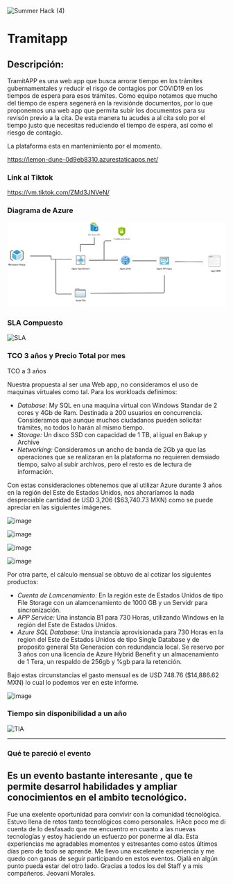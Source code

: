 ![Summer Hack (4)](https://user-images.githubusercontent.com/9124597/127756851-c8627116-f177-4198-966d-9003016d2060.png)

# Tramitapp

## Descripción:

TramitAPP es una web app que busca arrorar tiempo en los trámites gubernamentales y reducir el risgo de contagios por COVID19 en los tiempos de espera para esos trámites. Como equipo notamos que mucho del tiempo de espera segenerá en la revisiónde documentos, por lo que proponemos una web app que permita subir los documentos para su revisón previo a la cita. De esta manera tu acudes a al cita solo por el tiempo justo que necesitas reduciendo el tiempo de espera, así como el riesgo de contagio.

La plataforma esta en mantenimiento por el momento.

https://lemon-dune-0d9eb8310.azurestaticapps.net/

### Link al Tiktok
https://vm.tiktok.com/ZMd3JNVeN/

### Diagrama de Azure
![alt text](https://github.com/jeovani-microsoft/Tramitapp/blob/main/diagrama.png)



### SLA Compuesto
![SLA](https://user-images.githubusercontent.com/86895225/127779895-56f78167-c2bf-4311-aee1-3e978c6cf11b.png)

### TCO 3 años y Precio Total por mes

TCO a 3 años

Nuestra propuesta al ser una Web app, no consideramos el uso de maquinas virtuales como tal. Para los workloads definimos:
* *Database:* My SQL en una maquina virtual con Windows Standar de 2 cores y 4Gb de Ram. Destinada a 200 usuarios en concurrencia. Consideramos que aunque muchos ciudadanos pueden solicitar trámites, no todos lo harán al mismo tiempo.
* *Storage:* Un disco SSD con capacidad de 1 TB, al igual en Bakup y Archive 
* *Networking:* Consideramos un ancho de banda de 2Gb ya que las operaciones que se realizaran en la plataforma no requieren demsiado tiempo, salvo al subir archivos, pero el resto es de lectura de información.

Con estas consideraciones obtenemos que al utilizar Azure durante 3 años en la región del Este de Estados Unidos, nos ahoraríamos la nada despreciable cantidad de USD 3,206 ($63,740.73 MXN) como se puede apreciar en las siguientes imágenes.



![image](https://user-images.githubusercontent.com/86895225/127781106-a4228145-933b-4119-b77a-51ada42dc4be.png)

![image](https://user-images.githubusercontent.com/86895225/127781113-3af0dfa5-fa7a-4e11-b3f0-c764a6b9c843.png)

![image](https://user-images.githubusercontent.com/86895225/127781140-e5704970-7bca-4b9e-aad4-d3ddc7d3d35c.png)

![image](https://user-images.githubusercontent.com/86895225/127781149-72f8aee5-0b89-4508-beca-fdbaa2d72c51.png)


Por otra parte, el cálculo mensual se obtuvo de al cotizar los siguientes productos:

* *Cuenta de Lamcenamiento*: En la región este de Estados Unidos de tipo File Storage con un alamcenamiento de 1000 GB y un Servidr para sincronización.
* *APP Service:* Una instancia B1 para 730 Horas, utilizando Windows en la región del Este de Estados Unidos.
* *Azure SQL Database:* Una instancia aprovisionada para 730 Horas en la region del Este de Estados Unidos de tipo Single Database y de proposito general 5ta Generacion con redundancia local. Se reservo por 3 años con una licencia de Azure Hybrid Benefit y un almacenamiento de 1 Tera, un respaldo de 256gb y %gb para la retención.

Bajo estas circunstancias el gasto mensual es de USD 748.76 ($14,886.62 MXN) lo cual lo podemos ver en este informe.

![image](https://user-images.githubusercontent.com/86895225/127781674-f21ba4da-a374-49b5-a245-15a030587e90.png)



### Tiempo sin disponibilidad a un año

![TIA](https://user-images.githubusercontent.com/86895225/127780016-4cac88d2-6bcd-40e1-98b9-d9c112348192.png)

----
### Qué te pareció el evento

Es un evento bastante interesante , que te permite desarrol habilidades y ampliar conocimientos en el ambito tecnológico.
----

Fue una exelente oportunidad para convivir con la comunidad técnológica. Estuvo llena de retos tanto tecnológicos como personales. HAce poco me di cuenta de lo desfasado que me encuentro en cuanto a las nuevas tecnologías y estoy haciendo un esfuerzo por ponerme al día. Esta experiencias me agradables momentos y estresantes como estos últimos días pero de todo se aprende. Me llevo una excelenete experiencia y me quedo con ganas de seguir participando en estos eventos. Ojalá en algún punto pueda estar del otro lado. Gracias a todos los del Staff y a mis compañeros. Jeovani Morales.
